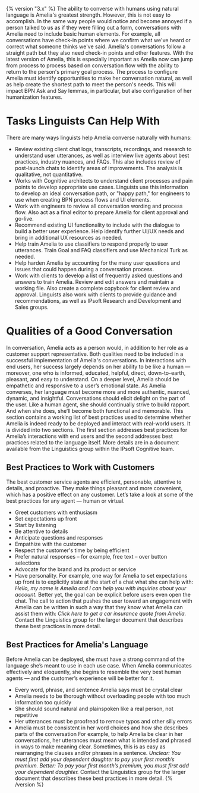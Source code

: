 {% version "3.x" %}
The ability to converse with humans using natural language is Amelia's greatest strength. However, this is not easy to accomplish. In the same way people would notice and become annoyed if a person talked to us as if they were filling out a form, conversations with Amelia need to include basic human elements.
For example, all conversations have check-in points where we confirm what we've heard or correct what someone thinks we've said. Amelia's conversations follow a straight path but they also need check-in points and other features.
With the latest version of Amelia, this is especially important as Amelia now can jump from process to process based on conversation flow with the ability to return to the person's primary goal process. The process to configure Amelia must identify opportunities to make her conversation natural, as well as help create the shortest path to meet the person's needs. This will impact BPN Ask and Say lemmas, in particular, but also configuration of her humanization features.
# Tasks Linguists Can Help With
There are many ways linguists help Amelia converse naturally with humans:
-   Review existing client chat logs, transcripts, recordings, and research to understand user utterances, as well as interview live agents about best practices, industry nuances, and FAQs. This also includes review of post-launch chats to identify areas of improvements. The analysis is qualitative, not quantitative.
-   Works with Cognitive architects to understand client processes and pain points to develop appropriate use cases. Linguists use this information to develop an ideal conversation path, or "happy path," for engineers to use when creating BPN process flows and UI elements.
-   Work with engineers to review all conversation wording and process flow. Also act as a final editor to prepare Amelia for client approval and go-live.
-   Recommend existing UI functionality to include with the dialogue to build a better user experience. Help identify further UI/UX needs and bring in additional UX resources as needed.
-   Help train Amelia to use classifiers to respond properly to user utterances. Train Goal and FAQ classifiers and use Mechanical Turk as needed.
-   Help harden Amelia by accounting for the many user questions and issues that could happen during a conversation process.
-   Work with clients to develop a list of frequently asked questions and answers to train Amelia. Review and edit answers and maintain a working file. Also create a complete copybook for client review and approval.
Linguists also work with clients to provide guidance and recommendations, as well as IPsoft Research and Development and Sales groups.
# Qualities of a Good Conversation
In conversation, Amelia acts as a person would, in addition to her role as a customer support representative. Both qualities need to be included in a successful implementation of Amelia's conversations. In interactions with end users, her success largely depends on her ability to be like a human — moreover, one who is informed, educated, helpful, direct, down-to-earth, pleasant, and easy to understand.
On a deeper level, Amelia should be empathetic and responsive to a user’s emotional state. As Amelia converses, her language must become more and more authentic, nuanced, dynamic, and insightful. Conversations should elicit delight on the part of the user. Like a human agent, she should continually strive to build rapport. And when she does, she’ll become both functional and memorable.
This section contains a working list of best practices used to determine whether Amelia is indeed ready to be deployed and interact with real-world users. It is divided into two sections. The first section addresses best practices for Amelia’s interactions with end users and the second addresses best practices related to the language itself. More details are in a document available from the Linguistics group within the IPsoft Cognitive team.
## Best Practices to Work with Customers
The best customer service agents are efficient, personable, attentive to details, and proactive. They make things pleasant and more convenient, which has a positive effect on any customer.
Let’s take a look at some of the best practices for any agent — human or virtual.
-   Greet customers with enthusiasm
-   Set expectations up front
-   Start by listening
-   Be attentive to details
-   Anticipate questions and responses
-   Empathize with the customer
-   Respect the customer's time by being efficient
-   Prefer natural responses – for example, free text – over button selections
-   Advocate for the brand and its product or service
-   Have personality.
For example, one way for Amelia to set expectations up front is to explicitly state at the start of a chat what she can help with:
*Hello, my name is Amelia and I can help you with inquiries about your account.*
Better yet, the goal can be explicit before users even open the chat. The call to action that pushes the user toward an engagement with Amelia can be written in such a way that they know what Amelia can assist them with:
*Click here to get a car insurance quote from Amelia.*
Contact the Linguistics group for the larger document that describes these best practices in more detail.
## Best Practices for Amelia's Language
Before Amelia can be deployed, she must have a strong command of the language she’s meant to use in each use case. When Amelia communicates effectively and eloquently, she begins to resemble the very best human agents — and the customer’s experience will be better for it.
-   Every word, phrase, and sentence Amelia says must be crystal clear
-   Amelia needs to be thorough without overloading people with too much information too quickly
-   She should sound natural and plainspoken like a real person, not repetitive
-   Her utterances must be proofread to remove typos and other silly errors
-   Amelia must be consistent in her word choices and how she describes parts of the conversation
For example, to help Amelia be clear in her conversations, her utterances must mean what is intended and phrased in ways to make meaning clear. Sometimes, this is as easy as rearranging the clauses and/or phrases in a sentence.
*Unclear: You must first add your dependent daughter to pay your first month’s premium.*
*Better: To pay your first month’s premium, you must first add your dependent daughter.*
Contact the Linguistics group for the larger document that describes these best practices in more detail.
{% /version %}
